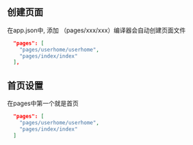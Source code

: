## 创建页面

在app.json中, 添加 （pages/xxx/xxx）编译器会自动创建页面文件 

``` json
  "pages": [
    "pages/userhome/userhome",
    "pages/index/index"
  ],
```

## 首页设置

在pages中第一个就是首页

 ``` json
   "pages": [
     "pages/userhome/userhome",
     "pages/index/index"
   ]
 ```